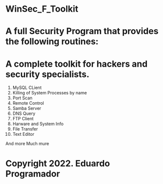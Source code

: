 # WinSec_F_Toolkit
# A full Security Program that provides the following routines:
# A complete toolkit for hackers and security specialists.

1. MySQL CLient
2. Killing of System Processes by name
3. Port Scan
4. Remote Control
5. Samba Server
6. DNS Query
7. FTP Client
8. Harware and System Info
9. File Transfer
10. Text Editor

And more
Much mure

# Copyright 2022. Eduardo Programador

